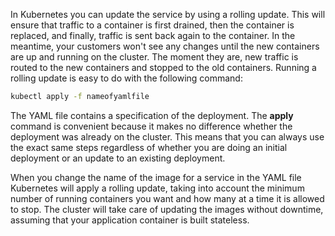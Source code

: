 

In Kubernetes you can update the service by using a rolling update. This will ensure that traffic to a container is first drained, then the container is replaced, and finally, traffic is sent back again to the container. In the meantime, your customers won't see any changes until the new containers are up and running on the cluster. The moment they are, new traffic is routed to the new containers and stopped to the old containers. Running a rolling update is easy to do with the following command:

```bash
kubectl apply -f nameofyamlfile
```

The YAML file contains a specification of the deployment. The **apply** command is convenient because it makes no difference whether the deployment was already on the cluster. This means that you can always use the exact same steps regardless of whether you are doing an initial deployment or an update to an existing deployment.

When you change the name of the image for a service in the YAML file Kubernetes will apply a rolling update, taking into account the minimum number of running containers you want and how many at a time it is allowed to stop. The cluster will take care of updating the images without downtime, assuming that your application container is built stateless.
